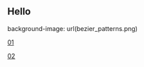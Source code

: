 <link href="style.css" rel="stylesheet"></link>

## Hello  
  
  
background-image: url(bezier_patterns.png)
  
  
[01](post_01.md)  

[02](post_02.md)

